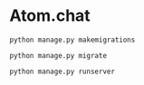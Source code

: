 # Atom.chat

```
python manage.py makemigrations
```

```
python manage.py migrate
```

```
python manage.py runserver
```
